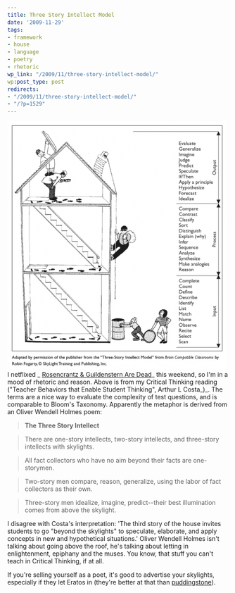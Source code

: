 ```yaml
---
title: Three Story Intellect Model
date: '2009-11-29'
tags:
- framework
- house
- language
- poetry
- rhetoric
wp_link: "/2009/11/three-story-intellect-model/"
wp:post_type: post
redirects:
- "/2009/11/three-story-intellect-model/"
- "/?p=1529"
---
```


[ ![Three Story Intellect](2009-11-29-Three-Story-Intellect-Model/three-story1-500x564.png "Three Story Intellect") ](2009-11-29-Three-Story-Intellect-Model/three-story1.png)I netflixed _ [Rosencrantz & Guildenstern Are Dead](http://en.wikipedia.org/wiki/Rosencrantz_%26_Guildenstern_Are_Dead_%28film%29)_ this weekend, so I'm in a mood of rhetoric and reason. Above is from my Critical Thinking reading ("Teacher Behaviors that Enable Student Thinking", Arthur L Costa_)_. The terms are a nice way to evaluate the complexity of test questions, and is comparable to Bloom's Taxonomy. Apparently the metaphor is derived from an Oliver Wendell Holmes poem:

> **The Three Story Intellect**

>

> There are one-story intellects, two-story intellects, and three-story intellects with skylights.

>

> All fact collectors who have no aim beyond their facts are one-storymen.

>

> Two-story men compare, reason, generalize, using the labor of fact collectors as their own.

>

> Three-story men idealize, imagine, predict--their best illumination comes from above the skylight.

I disagree with Costa's interpretation: 'The third story of the house invites students to go "beyond the skylights" to speculate, elaborate, and apply concepts in new and hypothetical situations.' Oliver Wendell Holmes isn't talking about going above the roof, he's talking about letting in enlightenment, epiphany and the muses. You know, that stuff you can't teach in Critical Thinking, if at all.

If you're selling yourself as a poet, it's good to advertise your skylights, especially if they let Eratos in (they're better at that than [puddingstone](http://www.island94.org/2007/10/puddingstone/)).

